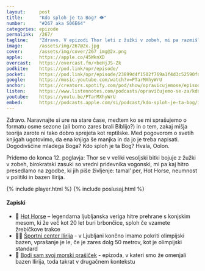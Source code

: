 ```yaml
---
layout: 	post
title:  	"Kdo sploh je ta Bog? 👁️"
number: 	"#267 aka S06E64"
categories:	epizode
permalink:	/267/
tagline: 	"Zdravo. V epizodi Thor leti z žužki v zobeh, mi pa razmišljamo, kako vzgojiti svojega boga - preden pademo v past vogonske birokracije."
image:		/assets/img/267@2x.jpg
cover:		/assets/img/cover/267 img@2x.png
apple:		https://apple.co/45WknXD
overcast:	https://overcast.fm/+beHjJS-Zk
podkite:	https://pod.link/opr/episode/
pocket:		https://pod.link/opr/episode/23899d4f1502f769a1f4d3c52590fda8
google:		https://music.youtube.com/watch?v=PTarMXhyWrU
anchor:		https://creators.spotify.com/pod/show/opravicujemose/episodes/Kdo-sploh-je-ta-Bog-e35203h
listen:		https://www.listennotes.com/podcasts/opravičujemo-se-za/kdo-sploh-je-ta-bog-M8PwhIFRaUm/embed/
youtube:	https://youtu.be/PTarMXhyWrU
embed:		https://podcasts.apple.com/si/podcast/kdo-sploh-je-ta-bog/id1514750013?i=1000716089821
---
```


Zdravo. Naravnajte si ure na stare čase, medtem ko se mi sprašujemo o formatu osme sezone (ali bomo zares brali Biblijo?) in o tem, zakaj mišja teorija zarote ni tako dobro sprejeta kot reptilske. Med pogovorom o svetih knjigah ugotovimo, da ena knjiga še manjka in da jo je treba napisati. Dogodivščine mladega Boga? Kdo sploh je ta Bog? Hvala, Oolon. 

Pridemo do konca 12. poglavja: Thor se v veliki vesoljski bitki bojuje z žužki v zobeh, birokratski zasuki so vredni pridevnika vogonski, mi pa kaj hitro presedlamo na zgodbe, ki jih piše življenje: tamal’ per, Hot Horse, neumnost v politiki in bazen Ilirija. 

{% include player.html %}
{% include poslusaj.html %}

<!--break-->

#### Zapiski

- 🐴 [Hot Horse](https://hot-horse.si/) – legendarna ljubljanska veriga hitre prehrane s konjskim mesom, ki že več kot 20 let buri brbončice, sploh če vzamete žrebičkove trakce 
- 🏊‍♂️ [Športni center Ilirija](https://www.ljubljana.si/sl/moja-ljubljana/ljubljana-zate/projekti-mol/projekt-ilirija/) - v Ljubljani končno imamo pokriti olimpijski bazen, vprašanje je le, če je zares dolg 50 metrov, kot je olimpijski standard 
- 🐹 [Bodi sam svoj morski prašiček](https://opravicujemo.se/225/) - epizoda, v kateri smo že omenjali bazen Ilirija, toda takrat v drugačnem kontekstu 